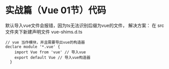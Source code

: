 实战篇（Vue 01节）代码
===============


默认导入vue文件会报错，因为ts无法识别后缀为vue的文件，
解决方案：
在 src 文件夹下新建声明文件 vue-shims.d.ts
```
// vue 当作模块，并且需要导出vue的构造器
declare module '*.vue' {
    import Vue from 'vue' // 导入vue
    export default Vue // 导入vue构造器
  }
```
